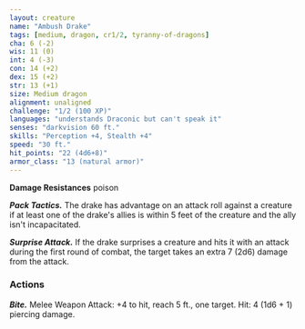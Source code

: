 ```yaml
---
layout: creature
name: "Ambush Drake"
tags: [medium, dragon, cr1/2, tyranny-of-dragons]
cha: 6 (-2)
wis: 11 (0)
int: 4 (-3)
con: 14 (+2)
dex: 15 (+2)
str: 13 (+1)
size: Medium dragon
alignment: unaligned
challenge: "1/2 (100 XP)"
languages: "understands Draconic but can't speak it"
senses: "darkvision 60 ft."
skills: "Perception +4, Stealth +4"
speed: "30 ft."
hit_points: "22 (4d6+8)"
armor_class: "13 (natural armor)"
---
```


**Damage Resistances** poison

***Pack Tactics.*** The drake has advantage on an attack roll against a creature if at least one of the drake's allies is within 5 feet of the creature and the ally isn't incapacitated.

***Surprise Attack.*** If the drake surprises a creature and hits it with an attack during the first round of combat, the target takes an extra 7 (2d6) damage from the attack.

### Actions

***Bite.*** Melee Weapon Attack: +4 to hit, reach 5 ft., one target. Hit: 4 (1d6 + 1) piercing damage.
